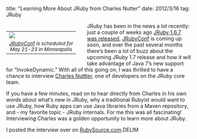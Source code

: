 title: "Learning More About JRuby from Charles Nutter"
date: 2012/3/16
tag: JRuby

<div style="float: left; padding: 7px 30px 10px 0px">
<table cellpadding="0" cellspacing="0" border="0">
  <tr><td><img src="http://patshaughnessy.net/assets/2012/3/16/jruby-conf.png"></td></tr>
  <tr><td align="center"><small><i><a href='http://jrubyconf.com/'>JRubyConf</a> is scheduled for<br/>May 21-23 in Minneapolis</i></small></td></tr>
</table>
</div>

JRuby has been in the news a lot recently: just a couple of weeks ago [JRuby 1.6.7 was released](http://jruby.org/2012/02/22/jruby-1-6-7), [JRubyConf](http://jrubyconf.com/) is coming up soon, and over the past several months there’s been a lot of buzz about the upcoming JRuby 1.7 release and how it will take advantage of Java 7’s new support for “InvokeDynamic.” With all of this going on, I was thrilled to have a chance to interview [Charles Nuttter](http://twitter.com/headius), one of developers on the JRuby core team.

If you have a few minutes, read on to hear directly from Charles in his own words about what’s new in JRuby, why a traditional Rubyist would want to use JRuby, how Ruby apps can use Java libraries from a Maven repository, and - my favorite topic - JRuby internals. For me this was all fascinating! Interviewing Charles was a golden opportunity to learn more about JRuby.

I posted the interview over on [RubySource.com](http://rubysource.com/learning-more-about-jruby-from-charles-nutter/).DELIM
